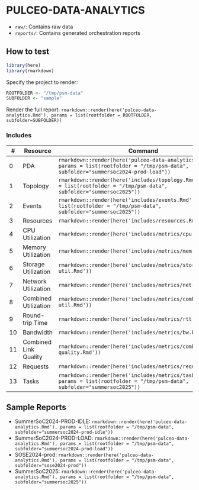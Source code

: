 # PULCEO-DATA-ANALYTICS

- `raw/`: Contains raw data
- `reports/`: Contains generated orchestration reports

## How to test

``` r
library(here)
library(rmarkdown)
```

Specify the project to render:

```r
ROOTFOLDER <- "/tmp/psm-data" 
SUBFOLDER <- "sample"
```

Render the full report: `rmarkdown::render(here('pulceo-data-analytics.Rmd'), params = list(rootfolder = ROOTFOLDER, subfolder=SUBFOLDER))`

### Includes

| \# | Resource | Command |
|---|--------------|--------------------------------------------------------|
| 0 | PDA | `rmarkdown::render(here('pulceo-data-analytics.Rmd'), params = list(rootfolder = "/tmp/psm-data", subfolder="summersoc2024-prod-load"))` |
| 1 | Topology | `rmarkdown::render(here('includes/topology.Rmd'), params = list(rootfolder = "/tmp/psm-data", subfolder="summersoc2025"))` |
| 2 | Events | `rmarkdown::render(here('includes/events.Rmd'), params = list(rootfolder = "/tmp/psm-data", subfolder="summersoc2025"))` |
| 3 | Resources | `rmarkdown::render(here('includes/resources.Rmd'))` |
| 4 | CPU Utilization  | `rmarkdown::render(here('includes/metrics/cpu-util.Rmd'))` |
| 5 | Memory Utilization  | `rmarkdown::render(here('includes/metrics/mem-util.Rmd'))`  |
| 6 | Storage Utilization  | `rmarkdown::render(here('includes/metrics/storage-util.Rmd'))` |
| 7 | Network Utilization  | `rmarkdown::render(here('includes/metrics/net-util.Rmd'))`  |
| 8 | Combined Utilization | `rmarkdown::render(here('includes/metrics/combined-util.Rmd'))` |
| 9 | Round-trip Time | `rmarkdown::render(here('includes/metrics/rtt.Rmd'))` |
| 10 | Bandwidth | `rmarkdown::render(here('includes/metrics/bw.Rmd'))` |
| 11 | Combined Link Quality | `rmarkdown::render(here('includes/metrics/combined-link-quality.Rmd'))` |
| 12 | Requests | `rmarkdown::render(here('includes/metrics/requests.Rmd'))` |
| 13 | Tasks | `rmarkdown::render(here('includes/metrics/tasks.Rmd'), params = list(rootfolder = "/tmp/psm-data", subfolder="summersoc2025"))` |

## Sample Reports

- SummerSoC2024-PROD-IDLE: `rmarkdown::render(here('pulceo-data-analytics.Rmd'), params = list(rootfolder = "/tmp/psm-data", subfolder="summersoc2024-prod-idle"))`
- SummerSoC2024-PROD-LOAD: `rmarkdown::render(here('pulceo-data-analytics.Rmd'), params = list(rootfolder = "/tmp/psm-data", subfolder="summersoc2024-prod-load"))`
- SOSE2024-prod: `rmarkdown::render(here('pulceo-data-analytics.Rmd'), params = list(rootfolder = "/tmp/psm-data", subfolder="sose2024-prod"))`
- SummerSoC2025: `rmarkdown::render(here('pulceo-data-analytics.Rmd'), params = list(rootfolder = "/tmp/psm-data", subfolder="summersoc2025"))`
